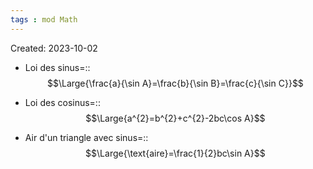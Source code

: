 ```yaml
---
tags : mod Math
---
```

Created: 2023-10-02

- Loi des sinus=::$$\Large{\frac{a}{\sin A}=\frac{b}{\sin B}=\frac{c}{\sin C}}$$
<!--SR:!2024-01-09,64,250-->
- Loi des cosinus=::$$\Large{a^{2}=b^{2}+c^{2}-2bc\cos A}$$
<!--SR:!2023-11-09,3,210-->

- Air d'un triangle avec sinus=::$$\Large{\text{aire}=\frac{1}{2}bc\sin A}$$
<!--SR:!2023-11-08,1,226-->
